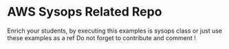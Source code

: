 AWS Sysops Related Repo
=======================
Enrich your students, by executing this examples is sysops class or just use these examples as a ref
Do not forget to contribute and comment !
